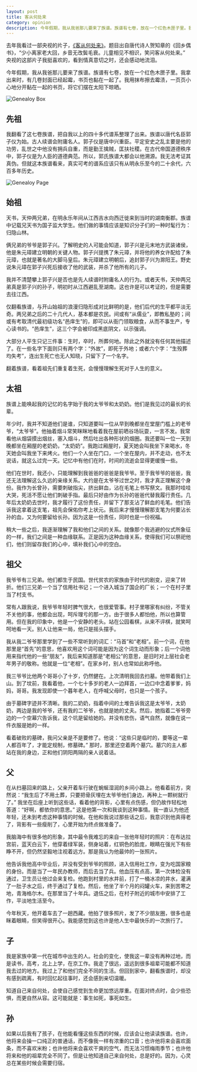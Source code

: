```yaml
---
layout: post
title: 客从何处来
category: opinion
description: 今年假期，我从我爸那儿要来了族谱。族谱有七卷，放在一个红色木匣子里。我拿出来时，有几卷封面已经起霉，书页也黏在一起了。我用抹布擦去霉渍，一页页小心地分开黏在一起的书页，将它们摆在太阳下晾晒。
---
```

去年我看过一部央视的片子，[《客从何处来》](https://movie.douban.com/subject/25875051/)。题目出自唐代诗人贺知章的《回乡偶书》，“少小离家老大回，乡音无改鬓毛衰。儿童相见不相识，笑问客从何处来。” 央视的这部片子我挺喜欢的，看到情真意切之时，还会感动地流泪。

今年假期，我从我爸那儿要来了族谱。族谱有七卷，放在一个红色木匣子里。我拿出来时，有几卷封面已经起霉，书页也黏在一起了。我用抹布擦去霉渍，一页页小心地分开黏在一起的书页，将它们摆在太阳下晾晒。

![Genealoy Box](/images/opinion/Ancestor/genealogy-1.jpg)

## 先祖

我翻看了这七卷族谱，把自我以上的四十多代谱系整理了出来。族谱以唐代名臣郭子仪为始。古人续谱会附庸名人。郭子仪是唐中兴重臣。平定安史之乱主要是他的功劳，乱世之中他没有拥兵自重，而是勤王擒贼，匡扶社稷。在古代帝国道德秩序中，郭子仪是为人臣的道德典范。所以，郭氏族谱大都会以他溯源。我无法考证其真伪。但就这本族谱看来，真实可考的谱系应该只有从明永乐至今的二十余代，六百多年历史。

![Genealoy Page](/images/opinion/Ancestor/genealogy-2.jpg)

## 始祖

天书，天仲两兄弟，在明永乐年间从江西吉水向西迁徙来到当时的湖南衡郡。族谱中记载兄天书为国子监大学生。他们做的事情应该是知识分子们的一种时髦行为：归隐山林。

俩兄弟的爷爷是郭子兴。了解明史的人可能会知道，郭子兴是元末地方武装诸侯，他是朱元璋建立明朝的关键人物。郭子兴提携了朱元璋，并将他的养女许配给了朱元璋，也就是著名的大脚马皇后。朱元璋建立明朝后，追封郭子兴为滁阳王。野史说朱元璋在郭子兴死后接收了他的武装，并杀了他所有的儿子。

我并不清楚攀上郭子兴是否也是先人续谱时附庸名人的行为。或者天书，天仲两兄弟真是郭子兴的孙子，明初时从江西避乱至湖南。这也许是可以考证的，但是需要去往江西。

仅翻看族谱，与开山始祖的浪漫归隐形成对比鲜明的是，他们后代的生平都平淡无奇。两兄弟之后的二十几代人，基本都是农民。间或有“从儒业”，即教私塾的；间或有考取清代最初级功名“邑庠生”的，即可以从衙门领取粮食，从而不事生产，专心读书的。“邑庠生”，这三个字会被印成黑底阴文，以示强调。

大部分人平生只记三件事：生时，卒时，所葬何地。除此之外就没有任何其他描述了。在一些名字下面则只有两个字：“外故”，即死于外地；或者六个字：“生殁葬均失考”，连出生死亡也无人知晓，只留下了一个名字。

翻着族谱，看着祖先们重复着生死，会慢慢理解生死对于人生的意义。

## 太祖

族谱上能唤起我的记忆的名字始于我的太爷爷和太奶奶。他们是我见过的最长的长辈。

年少时，我并不知道他们是谁，只知道要叫一位从早到晚都坐在堂屋门槛上的老爷爷，“太爷爷”。他抽着烟斗常笑眯眯地看着我在屋前晒谷场玩耍，一言不发。我常看他从烟袋摸出烟丝，塞入烟斗，然后吐出各种形状的烟圈。我还要叫一位一天到晚都坐在厢屋的老奶奶，“太奶奶”。我跑过厢屋时，夏天她会叫我坐下来喝水，冬天她会叫我坐下来烤火。他们一个人坐在门口，一个坐在屋内，并不走动，也不太说话，就这么过完一天。记忆中有他们在时，时间的流逝会显得更缓慢一些。

他们在世时，我还小，只能理解到我爸爸的爸爸是我爷爷。至于我爷爷的爸爸，我还无法理解这么久远的亲缘关系。大约是在太爷爷过世之时，我才真正理解这个身份。我作为长曾孙，需要刺破指尖，挤出鲜血，沾在毛笔上书写祭文。我那时哇哇大哭，死活不愿让他们刺破手指。最后只好由作为长孙的爸爸代替我履行责任。几年后太奶奶去世时，我才履行了这份责任，并留下了那支沾了鲜血的毛笔。他们告诉我这拿着这支笔，祖先会保佑你考上状元。我后来才慢慢理解那支笔为何要沾长孙的血，又为何要留给长孙。因为这是一份责任，同时也是一份祝福。

稍大一些之后，我逐渐理解了我和他们之间的关系。就像那个我逃避的仪式所象征的一样，我们之间是一种血缘联系。正是因为这种血缘关系，使得我们可以祭祀他们，他们则留存我们的心中，填补我们心中的空白。

## 祖父

我爷爷有三兄弟。他们都生于民国。世代贫农的家族由于时代的剧变，迎来了转折。他们三兄弟一个当了信用社书记；一个进入城当了国企的厂长；一个在村子里当了村支书。

常有人跟我说，我爷爷年轻时脾气很大，也很爱管事。村子里哪家有纠纷，不管关不关他的事，他都会出现，呵斥理亏的那一方。由于很多人都怕他，所以也算管用。但在我的印象中，他是一个安静的老头。站在公园看棋，从来不评棋，就笑呵呵地看一天。别人让他来一局，他只是摇头摆手。

我从我二爷爷那里学到了一些不常听到的词汇：“马首”和“老相”。前一个词，在他那里是“首先”的意思，他喜欢用这个词可能是因为这个词生动而形象；后一个词他用来指代他的一些“朋友”，我后来知道那是“老相公”的意思，是旧时对上层社会老年男子的敬称。他就是一位“老相”。在家乡时，别人也常如此称呼他。

我三爷爷比他两个哥哥小了十岁，仍然健在。上次清明我回去扫墓。他带着我们上山。到了坟前，我看着他，一个七十多岁的老人一边拜首，一边口中念着爹爹，妈妈，哥哥。我发现即使一个暮年老人，在呼喊父母时，也只是一个孩子。

由于墓碑字迹并不清晰。我的二奶奶，指着中间的土堆告诉我这是太爷爷，太奶奶，两边是我的爷爷，还有我的二爷爷，也就是她的丈夫。然后，她指着二爷爷旁边的一个空幕穴告诉我，这个坑是留给她的。并没有悲伤，语气自然，就像在说一件衣服是她的一样。

看着破败的墓碑，我问父亲是不是要修了。他说：“这些只是临时的，要等这一辈人都百年了，才能定规制，修墓碑。” 那时，那里还空着两个墓穴。墓穴的主人都站在我的身边，正和他们阴阳两隔的亲人说着话。

## 父

在从扫墓回来的路上，父亲开着车行驶在蜿蜒湿润的乡间小路上。他看着前方，突然说：“我生后了不用土葬，只要把骨灰埋在太爷爷他们身边，再种上一颗树就行了。” 我坐在后座上听到这些话，看着他的背影，心里有点伤感，但仍故作轻松地答道：“好啊，都依你的意思。” 这是他第一次和我谈到这种事情。我一直认为他还年轻，还未到考虑这种事情的时候。在他和我说过那些话之后，我意识到他真得老了，背影有一些瘦削了，心里开始为终点做准备了。

我脑海中有很多他的形象，其中最令我难忘的来自一张他年轻时的照片：在布达拉宫前，蓝天白云下，他穿着绿军装，侧身站着，红铜色的脸庞，眼睛在强光下有些睁不开，但仍然坚毅地注视着远方。那是我认为他最帅的一张照片。

他告诉我他高中毕业后，并没有受到爷爷的照顾，进入信用社工作，变为吃国家粮的身份。而是当了一年民办教师，而后去当了兵。他血压有点高，第一次体检没有通过，卫生员让他过会来复检。他跑到村里的水井前，打了一桶冰凉的井水，灌满了一肚子水之后，终于通过了复检。然后，他坐了半个月的闷罐火车，来到苦寒之地，青海格尔木。在那里当了十年兵。退伍之后，在村子附近的城市中安排了工作，平淡地生活至今。

今年秋天，他开着车去了一趟西藏。他拍了很多照片，发了不少朋友圈，很多也是眯着眼睛，但笑得很开心。我能感觉到这也许是他人生中最快乐的一次旅行了。

## 子

我是家族中第一代在城市中出生的人。社会的变化，使我这一辈没有再种过地，而是读书，高考，北上上学，在京工作。我走了很远，遥远到很多祖辈可能都不知道我去过的地方。我过上了和他们完全不同的生活。但回到家中，翻看族谱时，却没有感到疏离，有时回忆起往事时，还会感到亲切温暖。

知道自己来自何处，会使自己感觉到生命更加悠远厚重。在面对终点时，会少些恐惧，而更自然从容。这可能就是：事生如死，事死如生。

## 孙

如果以后我有了孩子，在他能看懂这些东西的时候，应该会让他读读族谱。也许，他将来会操一口纯正的普通话，而不像我一样有浓重的口音；也许他将来会喜欢面条，而不喜欢米粉；也许他将来会喜欢干爽的空气，而无法习惯梅雨季节；也许他将来和他的祖辈完全不同了。但是让他知道自己来自何处，总是好的。因为，心灵总在某些时候会需要归宿。